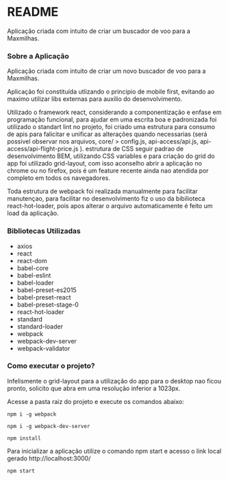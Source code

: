 # README #

Aplicação criada com intuito de criar um buscador de voo para a Maxmilhas.

### Sobre a Aplicação ###


Aplicação criada com intuito de criar um novo buscador de voo para a Maxmilhas.

Aplicação foi constituída utlizando o principio de mobile first, evitando ao maximo utilizar libs externas para auxilio do desenvolvimento.

Utilizado o framework react, considerando a componentização e enfase em programação funcional, para ajudar em uma escrita boa e padronizada foi utilizado o standart lint no projeto, foi criado uma estrutura para consumo de apis para falicitar e unificar as alterações quando necessarias (será possivel observar nos arquivos, core/ > config.js, api-access/api.js,  api-access/api-flight-price.js ). estrutura de CSS seguir padrao de desenvolvimento BEM, utilizando CSS variables e para criação do grid do app foi utilizado grid-layout, com isso aconselho abrir a aplicação no chrome ou no firefox, pois é um feature recente ainda nao atendida por completo em todos os navegadores.

Toda estrutura de webpack foi realizada manualmente para facilitar manutençao, para facilitar no desenvolvimento fiz o uso da bibilioteca react-hot-loader, pois apos alterar o arquivo automaticamente é feito um load da aplicação.

### Bibliotecas Utilizadas  ###

 * axios
 * react
 * react-dom
 * babel-core
 * babel-eslint
 * babel-loader
 * babel-preset-es2015
 * babel-preset-react
 * babel-preset-stage-0
 * react-hot-loader
 * standard
 * standard-loader
 * webpack
 * webpack-dev-server
 * webpack-validator

### Como executar o projeto?  ###

Infelismente o grid-layout para a utilização do app para o desktop nao ficou pronto, solicito que abra em uma resolução inferior a 1023px.

Acesse a pasta raiz do projeto e execute os comandos abaixo: 

```
npm i -g webpack
```
```
npm i -g webpack-dev-server
```
```
npm install
```

Para inicializar a aplicação utilize o comando npm start e acesso o link local gerado http://localhost:3000/

```
npm start
```



